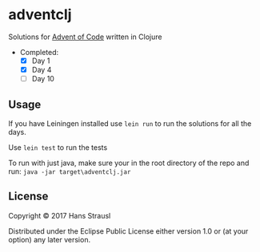 # adventclj

Solutions for [Advent of Code](https://adventofcode.com) written in Clojure

- Completed:
  - [x] Day 1
  - [x] Day 4
  - [ ] Day 10

## Usage

If you have Leiningen installed use `lein run` to run the solutions for all the days.

Use `lein test` to run the tests

To run with just java, make sure your in the root directory of the repo and run:
`java -jar target\adventclj.jar`

## License

Copyright © 2017 Hans Strausl

Distributed under the Eclipse Public License either version 1.0 or (at
your option) any later version.
